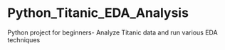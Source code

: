 # Python_Titanic_EDA_Analysis
Python project for beginners- Analyze Titanic data and run various EDA techniques
